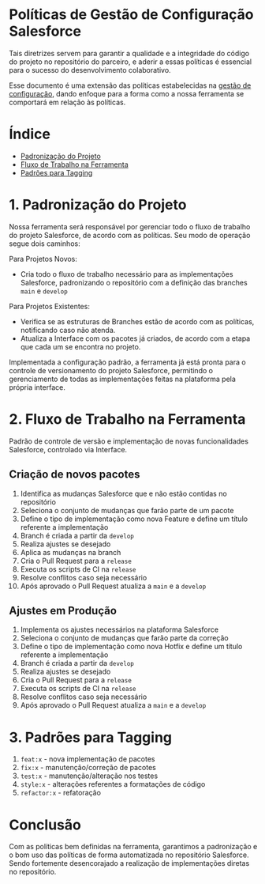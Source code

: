 # Políticas de Gestão de Configuração Salesforce

Tais diretrizes servem para garantir a qualidade e a integridade do código do projeto no repositório do parceiro, e aderir a essas políticas é essencial para o sucesso do desenvolvimento colaborativo.

Esse documento é uma extensão das políticas estabelecidas na [gestão de configuração](https://github.com/Inteli-College/2024-1B-T03-ES10-G03/docs/gestao-de-configuracao.md), dando enfoque para a forma como a nossa ferramenta se comportará em relação às políticas.

# Índice
- [Padronização do Projeto](#1-padronização-do-projeto)
- [Fluxo de Trabalho na Ferramenta](#2-fluxo-de-trabalho-na-ferramenta)
- [Padrões para Tagging](#3-padrões-para-tagging)

#  1. Padronização do Projeto

Nossa ferramenta será responsável por gerenciar todo o fluxo de trabalho do projeto Salesforce, de acordo com as políticas. Seu modo de operação segue dois caminhos:

Para Projetos Novos:
- Cria todo o fluxo de trabalho necessário para as implementações Salesforce, padronizando o repositório com a definição das branches `main` e `develop`

Para Projetos Existentes:
- Verifica se as estruturas de Branches estão de acordo com as políticas, notificando caso não atenda.
- Atualiza a Interface com os pacotes já criados, de acordo com a etapa que cada um se encontra no projeto.

Implementada a configuração padrão, a ferramenta já está pronta para o controle de versionamento do projeto Salesforce, permitindo o gerenciamento de todas as implementações feitas na plataforma pela própria interface.

# 2. Fluxo de Trabalho na Ferramenta

Padrão de controle de versão e implementação de novas funcionalidades Salesforce, controlado via Interface.

## Criação de novos pacotes

1. Identifica as mudanças Salesforce que e não estão contidas no repositório
2. Seleciona o conjunto de mudanças que farão parte de um pacote
3. Define o tipo de implementação como nova Feature e define um título referente a implementação
4. Branch é criada a partir da `develop`
5. Realiza ajustes se desejado
6. Aplica as mudanças na branch
7. Cria o Pull Request para a `release`
8. Executa os scripts de CI na `release`
9. Resolve conflitos caso seja necessário
10. Após aprovado o Pull Request atualiza a `main` e a `develop`

## Ajustes em Produção

1. Implementa os ajustes necessários na plataforma Salesforce
2. Seleciona o conjunto de mudanças que farão parte da correção
3. Define o tipo de implementação como nova Hotfix e define um título referente a implementação
4. Branch é criada a partir da `develop`
5. Realiza ajustes se desejado
6. Cria o Pull Request para a `release`
7. Executa os scripts de CI na `release`
8. Resolve conflitos caso seja necessário
9. Após aprovado o Pull Request atualiza a `main` e a `develop`

# 3. Padrões para Tagging

1. `feat:x` - nova implementação de pacotes
2. `fix:x` - manutenção/correção de pacotes
3. `test:x` - manutenção/alteração nos testes
4. `style:x` - alterações referentes a formatações de código
5. `refactor:x` - refatoração

# Conclusão

Com as políticas bem definidas na ferramenta, garantimos a padronização e o bom uso das políticas de forma automatizada no repositório Salesforce. Sendo fortemente desencorajado a realização de implementações diretas no repositório.
